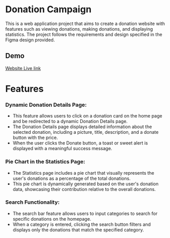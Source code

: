 
# Donation Campaign

This is a web application project that aims to create a donation website with features such as viewing donations, making donations, and displaying statistics. The project follows the requirements and design specified in the Figma design provided.

## Demo
[Website Live link](https://classy-kulfi-b51c75.netlify.app/)


# Features
### Dynamic Donation Details Page:
- This feature allows users to click on a donation card on the home page and be redirected to a dynamic Donation Details page.
- The Donation Details page displays detailed information about the selected donation, including a picture, title, description, and a donate button with the price.
- When the user clicks the Donate button, a toast or sweet alert is displayed with a meaningful success message.

### Pie Chart in the Statistics Page:
- The Statistics page includes a pie chart that visually represents the user's donations as a percentage of the total donations.
- This pie chart is dynamically generated based on the user's donation data, showcasing their contribution relative to the overall donations.

### Search Functionality:
- The search bar feature allows users to input categories to search for specific donations on the homepage.
- When a category is entered, clicking the search button filters and displays only the donations that match the specified category.

